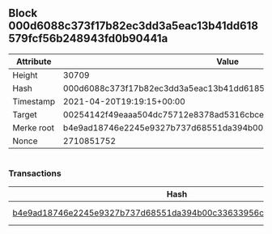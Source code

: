 ## Block 000d6088c373f17b82ec3dd3a5eac13b41dd618579fcf56b248943fd0b90441a

Attribute | Value
--- | ---
Height | 30709
Hash | 000d6088c373f17b82ec3dd3a5eac13b41dd618579fcf56b248943fd0b90441a
Timestamp | 2021-04-20T19:19:15+00:00
Target | 00254142f49eaaa504dc75712e8378ad5316cbcead634704b3734b6271167cc4
Merke root | b4e9ad18746e2245e9327b737d68551da394b00c33633956c5b91025b1b69b91
Nonce | 2710851752

```

```

### Transactions

Hash | Amount
--- | ---
[b4e9ad18746e2245e9327b737d68551da394b00c33633956c5b91025b1b69b91](b4e9ad18746e2245e9327b737d68551da394b00c33633956c5b91025b1b69b91.md) | 10.00000000 SKEPTI 
